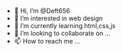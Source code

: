 - 👋 Hi, I’m @Deft656
- 👀 I’m interested in web design
- 🌱 I’m currently learning html,css,js
- 💞️ I’m looking to collaborate on ...
- 📫 How to reach me ...

<!---
Deft656/Deft656 is a ✨ special ✨ repository because its `README.md` (this file) appears on your GitHub profile.
You can click the Preview link to take a look at your changes.
--->
